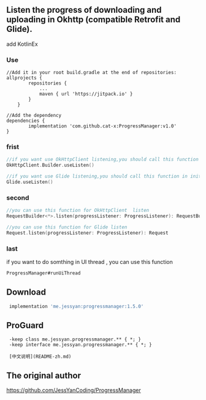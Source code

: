 ## Listen the progress of  downloading and uploading in Okhttp (compatible Retrofit and Glide).
add KotlinEx

### Use
```
//Add it in your root build.gradle at the end of repositories:
allprojects {
		repositories {
			...
			maven { url 'https://jitpack.io' }
		}
	}

//Add the dependency
dependencies {
        implementation 'com.github.cat-x:ProgressManager:v1.0'
}
```

### frist 
```kotlin
//if you want use OkHttpClient listening,you should call this function in init
OkHttpClient.Builder.useListen()

//if you want use Glide listening,you should call this function in init
Glide.useListen()
```
### second
```kotlin
//you can use this function for OkHttpClient  listen
RequestBuilder<*>.listen(progressListener: ProgressListener): RequestBuilder<*>

//you can use this function for Glide listen
Request.listen(progressListener: ProgressListener): Request
```

### last
if you want to do somthing in UI thread , you can use this function
```java
ProgressManager#runUiThread
```

## Download
``` gradle
 implementation 'me.jessyan:progressmanager:1.5.0'
```

## ProGuard
```
 -keep class me.jessyan.progressmanager.** { *; }
 -keep interface me.jessyan.progressmanager.** { *; }

 [中文说明](README-zh.md)
```

## The original author
https://github.com/JessYanCoding/ProgressManager